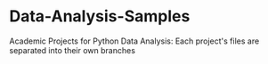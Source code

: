 # Data-Analysis-Samples
Academic Projects for Python Data Analysis:
Each project's files are separated into their own branches
